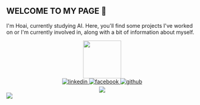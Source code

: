 ## WELCOME TO MY PAGE 👋
I'm Hoai, currently studying AI. Here, you'll find some projects I've worked on or I'm currently involved in, along with a bit of information about myself.

<div id="header" align="center">
  <img src="https://media.giphy.com/media/M9gbBd9nbDrOTu1Mqx/giphy.gif" width="100" />
</div>

<div align="center">
  <a href="https://www.linkedin.com/in/huuhoai24/" target="_blank">
    <img src="https://img.shields.io/badge/linkedin-%231E77B5.svg?&style=for-the-badge&logo=linkedin&logoColor=white" alt="linkedin" style="margin-bottom: 5px;" />
  </a>
  <a href="https://www.facebook.com/huuhoai24" target="_blank">
    <img src="https://img.shields.io/badge/facebook-%232E87FB.svg?&style=for-the-badge&logo=facebook&logoColor=white" alt="facebook" style="margin-bottom: 5px;" />
  </a>
  <a href="https://github.com/huuhoai24" target="_blank">
    <img src="https://img.shields.io/badge/github-%2324292e.svg?&style=for-the-badge&logo=github&logoColor=white" alt="github" style="margin-bottom: 5px;" />
  </a>  
</div>

<div align="center">
  <img src="https://github-readme-stats.vercel.app/api?username=huuhoai24&show_icons=true&count_private=true&hide_border=true" align="center" />
</div>


<a href="https://github.com/huuhoai24/Library/">
  <!-- Change the `github-readme-stats.anuraghazra1.vercel.app` to `github-readme-stats.vercel.app`  -->
  <img align="center" src="https://github-readme-stats.anuraghazra1.vercel.app/api/pin/?username=huuhoai24&repo=Library&theme=radical" />
</a>    










